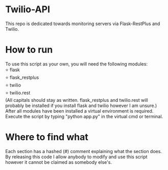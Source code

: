 # Twilio-API
This repo is dedicated towards monitoring servers via Flask-RestPlus and Twilio.

# How to run
To use this script as your own, you will need the following modules:  
⭐ flask  
⭐ flask_restplus  
⭐ twilio  
⭐ twilio.rest  
(All capitals should stay as written. flask_restplus and twilio.rest will probably be installed if you install flask and twilio however I am unsure.)
After all modules have been installed a virtual environment is required. Execute the script by typing "python app.py" in the virtual cmd or terminal.

# Where to find what
Each section has a hashed (#) comment explaining what the section does. By releasing this code I allow anybody to modify and use this script however it cannot be claimed as somebody else's.
